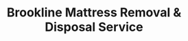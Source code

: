 ---
layout: location.njk
title: Brookline Mattress Removal & Disposal Service
description: Professional mattress removal in Brookline, Massachusetts. Next-day pickup  Licensed service for Boston's independent enclave with premium apartment and condo expertise.
permalink: /mattress-removal/massachusetts/boston/brookline/
city: Brookline
state: Massachusetts
stateSlug: massachusetts
parentMetro: Boston
tier: 3
coordinates: 
  lat: 42.3317
  lng: -71.1211
pricing:
  startingPrice: 125
  single: 125
  queen: 155
  king: 180
  boxSpring: 30
pageContent:
  heroDescription: "Professional mattress removal service in Brookline, Massachusetts - Boston's historic independent enclave.  with next-day pickup for apartment residents, condo owners, and New England's most distinctive suburban community. Licensed service with premium building access expertise."
  aboutService: "Brookline's premier mattress removal service, tailored for the town that chose independence over Boston annexation. With 63,690 residents in America's most densely populated suburb, we navigate everything from Coolidge Corner high-rises to Fisher Hill Victorian estates. Our team understands Brookline's unique character as a Norfolk County enclave surrounded entirely by Boston neighborhoods, serving everyone from Longwood medical professionals to Chestnut Hill executives. Unlike basic hauling services, we're part of a nationwide program that has recycled over 1 million mattresses, bringing professional solutions that match Brookline's environmental consciousness and premium service expectations."
  serviceAreasIntro: "We provide specialized mattress pickup services throughout Brookline's distinct neighborhoods, from dense apartment districts to luxury residential areas:"
  regulationsCompliance: "As a specialized mattress removal service with over 1 million mattresses recycled nationwide, we provide professional alternatives to Brookline's municipal system. Our service eliminates the hassle of scheduling through DPW, waiting a full week for pickup, and paying municipal fees. Instead of navigating town bureaucracy or hauling mattresses to collection sites, we offer same-day booking with next-day service that meets Massachusetts disposal ban requirements through certified recycling. For busy professionals and apartment residents, our door-to-door service saves time while achieving superior environmental outcomes than standard municipal disposal."
  environmentalImpact: "Every mattress we collect in Brookline supports Massachusetts's environmental leadership and the community's dedication to responsible waste management. Through our certified recycling network that has processed over 1 million mattresses nationwide, we recover steel springs, foam, cotton, and wood components rather than adding to municipal waste streams. Our service manages Brookline's unique furniture turnover - from apartment building relocations to professional housing transitions - ensuring materials bypass the state disposal ban through our proven recycling program that achieves 85% recovery rates."
  howItWorksScheduling: "Professional and apartment-friendly scheduling throughout Brookline with coordination around building management requirements, medical professional schedules, and the sophisticated pace of New England's premier independent community. We accommodate high-rise elevator access, parking permit zones, and the premium service expectations of a historically affluent enclave."
  howItWorksService: "Our licensed and insured team handles mattress removal from Coolidge Corner apartments, Fisher Hill mansions, condo buildings, and professional housing throughout Brookline, understanding both dense urban logistics and the refined standards of an independent suburban community."
  howItWorksDisposal: "Your mattress joins our nationwide environmental achievement of recycling over 1 million mattresses. Unlike municipal disposal or state-mandated fees, we ensure 85% material recovery through our certified recycling network, with components processed at specialized facilities that exceed Massachusetts environmental standards while supporting Brookline's waste reduction initiatives."
  sidebarStats:
    mattressesRemoved: "3,741"
neighborhoods: [
  {
    "name": "Coolidge Corner",
    "zipCodes": [
      "02446"
    ]
  },
  {
    "name": "Brookline Village",
    "zipCodes": [
      "02445"
    ]
  },
  {
    "name": "Washington Square",
    "zipCodes": [
      "02445"
    ]
  },
  {
    "name": "Chestnut Hill",
    "zipCodes": [
      "02467"
    ]
  },
  {
    "name": "Fisher Hill",
    "zipCodes": [
      "02445"
    ]
  },
  {
    "name": "Corey Hill",
    "zipCodes": [
      "02446"
    ]
  },
  {
    "name": "Pill Hill",
    "zipCodes": [
      "02445"
    ]
  },
  {
    "name": "Cottage Farm",
    "zipCodes": [
      "02446"
    ]
  },
  {
    "name": "Aspinwall Hill",
    "zipCodes": [
      "02445"
    ]
  },
  {
    "name": "Longwood",
    "zipCodes": [
      "02446"
    ]
  },
  {
    "name": "South Brookline",
    "zipCodes": [
      "02445"
    ]
  },
  {
    "name": "Babcock Hill",
    "zipCodes": [
      "02446"
    ]
  },
  {
    "name": "Linden Area",
    "zipCodes": [
      "02445"
    ]
  },
  {
    "name": "Buckminster Area",
    "zipCodes": [
      "02446"
    ]
  },
  {
    "name": "Town Center",
    "zipCodes": [
      "02445"
    ]
  }
]
zipCodes: [
  "02445",
  "02446",
  "02467"
]
recyclingPartners: [
  "Casella Waste Systems",
  "Certified Mattress Recycling Network", 
  "MassDEP RecyclingWorks Program"
]
localRegulations: "Brookline residents can schedule mattress pickup through town DPW for $55 with one week advance notice, complying with Massachusetts's mattress disposal ban effective November 2022. Our professional mattress removal service provides immediate scheduling without municipal fees, wait times, or advance planning requirements while our proven program ensures 85% material recovery through certified recycling facilities rather than standard municipal disposal."
nearbyCities: [
  {
    "name": "Boston",
    "slug": "boston",
    "distance": 4,
    "isSuburb": false
  },
  {
    "name": "Cambridge",
    "slug": "cambridge",
    "distance": 6,
    "isSuburb": true
  }
]
reviews:
  count: 127
  featured: [
  {
    "text": "Building management at our Coolidge Corner complex was super strict about service providers, but these guys had all the right insurance and handled the whole approval process professionally. Picked up our old mattress from the 12th floor without any drama.",
    "author": "Alex K.",
    "neighborhood": "Coolidge Corner"
  },
  {
    "text": "Wow! I'm used to premium service living in Fisher Hill, but they exceeded expectations. Arrived exactly on time, protected our antique hardwood floors, and even helped navigate the narrow Victorian staircase. The kind of attention to detail you'd expect in Brookline.",
    "author": "Dr. Elizabeth Morrison",
    "neighborhood": "Fisher Hill"  
  },
  {
    "text": "Quick, no-fuss pickup during our Chestnut Hill move. Saved us the headache of dealing with town scheduling and fees. Worth it!",
    "author": "Mike R.",
    "neighborhood": "Chestnut Hill"
  }
]
faqs: [
  {
    "question": "How much does mattress removal cost in Brookline?",
    "answer": "Mattress removal in Brookline starts at $125 for a single mattress. Two-piece sets (mattress + box spring) cost $155, and three-piece sets are $180. All pricing includes pickup, transportation, and eco-friendly recycling through our proven environmental program."
  },
  {
    "question": "How does your service compare to Brookline's municipal pickup?",
    "answer": "While Brookline offers mattress pickup for $55 with one week advance notice, our service provides immediate scheduling without municipal fees or waiting periods. We handle all logistics including building management coordination, elevator access, and parking considerations that the town service doesn't accommodate."
  },
  {
    "question": "Can you handle pickup from apartment buildings and condos?",
    "answer": "Absolutely! We specialize in Brookline's dense housing market with 69% of residents in multi-unit buildings. Our team coordinates with building management, handles elevator scheduling, navigates parking restrictions, and works within the access requirements of high-rise apartments and condo complexes."
  },
  {
    "question": "What areas of Brookline do you serve?",
    "answer": "We serve all of Brookline including Coolidge Corner, Brookline Village, Fisher Hill, Chestnut Hill, Longwood, and every neighborhood throughout the independent enclave. Our comprehensive service covers ZIP codes 02445, 02446, and 02467."
  },
  {
    "question": "Do you work with building management companies?",
    "answer": "Yes! We're experienced with Brookline's apartment and condo building requirements. We carry appropriate insurance, coordinate with property managers, and handle all documentation needed for service in managed buildings throughout the community."
  },
  {
    "question": "What happens to my mattress after pickup in Brookline?",
    "answer": "Your mattress joins our nationwide environmental program that has successfully recycled over 1 million mattresses. Components are processed at certified recycling facilities where steel springs, foam, and cotton are recovered, achieving 85% material recovery rates that exceed Massachusetts disposal ban requirements."
  },
  {
    "question": "Do you offer next-day service in Brookline?",
    "answer": "Yes! Next-day pickup is available throughout Brookline when booked before 2 PM. Our proximity to Boston allows us to provide reliable, quick scheduling for both emergency needs and planned moves without the week-long wait required by municipal service."
  },
  {
    "question": "Are you licensed for Massachusetts operations?",
    "answer": "Yes, we are fully licensed and insured to operate in Massachusetts and comply with all state environmental regulations including the mattress disposal ban. We maintain comprehensive liability coverage and follow MassDEP waste management requirements while providing premium service standards expected in Brookline."
  }
]
schema: |
  {
    "@context": "https://schema.org",
    "@type": "LocalBusiness",
    "name": "A Bedder World Brookline",
    "description": "Professional mattress removal service in Brookline, Massachusetts. Licensed service for Boston's independent enclave with premium apartment and condo expertise.",
    "url": "https://abedderworld.com/mattress-removal/massachusetts/boston/brookline/",
    "telephone": "720-263-6094",
    "address": {
      "@type": "PostalAddress",
      "addressLocality": "Brookline",
      "addressRegion": "Massachusetts",
      "addressCountry": "US"
    },
    "geo": {
      "@type": "GeoCoordinates",
      "latitude": "42.3317",
      "longitude": "-71.1211"
    },
    "areaServed": {
      "@type": "City",
      "name": "Brookline"
    },
    "priceRange": "$125-$180",
    "aggregateRating": {
      "@type": "AggregateRating",
      "ratingValue": "4.9",
      "reviewCount": "127"
    }
  }
---